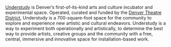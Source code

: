 [Understudy](http://understudydenver.com) is Denver’s first-of-its-kind arts and culture incubator and experimental space. Operated, curated and funded by the [Denver Theatre District](http://denvertheatredistrict.com), Understudy is a 700-square-foot space for the community to explore and experience new artistic and cultural endeavors. Understudy is a way to experiment both operationally and artistically, to determine the best way to provide artists, creative groups and the community with a free, central, immersive and innovative space for installation-based work.
